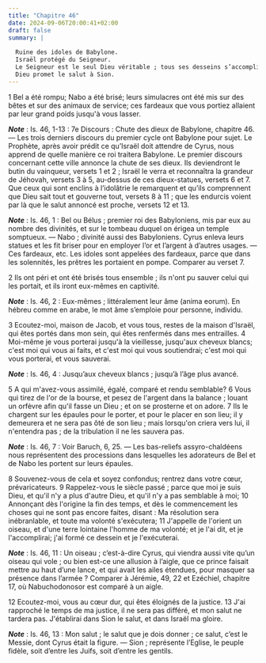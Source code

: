 ```yaml
---
title: "Chapitre 46"
date: 2024-09-06T20:00:41+02:00
draft: false
summary: |
  
  Ruine des idoles de Babylone.
  Israël protégé du Seigneur.
  Le Seigneur est le seul Dieu véritable ; tous ses desseins s’accomplissent.
  Dieu promet le salut à Sion.
---
```



1 Bel a été rompu; Nabo a été brisé; leurs simulacres ont été mis sur des bêtes et sur des animaux de service; ces fardeaux que vous portiez allaient par leur grand poids jusqu'à vous lasser.

***Note*** :  Is. 46, 1-13 : 7e Discours : Chute des dieux de Babylone, chapitre 46. ― Les trois derniers discours du premier cycle ont Babylone pour sujet. Le Prophète, après avoir prédit ce qu’Israël doit attendre de Cyrus, nous apprend de quelle manière ce roi traitera Babylone. Le premier discours concernant cette ville annonce la chute de ses dieux. Ils deviendront le butin du vainqueur, versets 1 et 2 ; Israël le verra et reconnaîtra la grandeur de Jéhovah, versets 3 à 5, au-dessus de ces dieux-statues, versets 6 et 7. Que ceux qui sont enclins à l’idolâtrie le remarquent et qu’ils comprennent que Dieu sait tout et gouverne tout, versets 8 à 11 ; que les endurcis voient par là que le salut annoncé est proche, versets 12 et 13.

***Note*** :  Is. 46, 1 : Bel ou Bélus ; premier roi des Babyloniens, mis par eux au nombre des divinités, et sur le tombeau duquel on érigea un temple somptueux. ― Nabo ; divinité aussi des Babyloniens. Cyrus enleva leurs statues et les fit briser pour en employer l’or et l’argent à d’autres usages. ― Ces fardeaux, etc. Les idoles sont appelées des fardeaux, parce que dans les solennités, les prêtres les portaient en pompe. Comparer au verset 7.

2 Ils ont péri et ont été brisés tous ensemble ; ils n'ont pu sauver celui qui les portait, et ils iront eux-mêmes en captivité.

***Note*** :  Is. 46, 2 : Eux-mêmes ; littéralement leur âme (anima eorum). En hébreu comme en arabe, le mot âme s’emploie pour personne, individu.


3 Ecoutez-moi, maison de Jacob, et vous tous, restes de la maison d'Israël, qui êtes portés dans mon sein, qui êtes renfermés dans mes entrailles. 4 Moi-même je vous porterai jusqu'à la vieillesse, jusqu'aux cheveux blancs; c'est moi qui vous ai faits, et c'est moi qui vous soutiendrai; c'est moi qui vous porterai, et vous sauverai.

***Note*** :  Is. 46, 4 : Jusqu’aux cheveux blancs ; jusqu’à l’âge plus avancé.

5 A qui m'avez-vous assimilé, égalé, comparé et rendu semblable? 6 Vous qui tirez de l'or de la bourse, et pesez de l'argent dans la balance ; louant un orfèvre afin qu'il fasse un Dieu ; et on se prosterne et on adore. 7 Ils le chargent sur les épaules pour le porter, et pour le placer en son lieu; il y demeurera et ne sera pas ôté de son lieu ; mais lorsqu'on criera vers lui, il n'entendra pas ; de la tribulation il ne les sauvera pas.

***Note*** :  Is. 46, 7 : Voir Baruch, 6, 25. ― Les bas-reliefs assyro-chaldéens nous représentent des processions dans lesquelles les adorateurs de Bel et de Nabo les portent sur leurs épaules.


8 Souvenez-vous de cela et soyez confondus; rentrez dans votre cœur, prévaricateurs. 9 Rappelez-vous le siècle passé ; parce que moi je suis Dieu, et qu'il n'y a plus d'autre Dieu, et qu'il n'y a pas semblable à moi; 10 Annonçant dès l'origine la fin des temps, et dès le commencement les choses qui ne sont pas encore faites, disant : Ma résolution sera inébranlable, et toute ma volonté s'exécutera; 11 J'appelle de l'orient un oiseau, et d'une terre lointaine l'homme de ma volonté; et je l'ai dit, et je l'accomplirai; j'ai formé ce dessein et je l'exécuterai.

***Note*** :  Is. 46, 11 : Un oiseau ; c’est-à-dire Cyrus, qui viendra aussi vite qu’un oiseau qui vole ; ou bien est-ce une allusion à l’aigle, que ce prince faisait mettre au haut d’une lance, et qui avait les ailes étendues, pour masquer sa présence dans l’armée ? Comparer à Jérémie, 49, 22 et Ezéchiel, chapitre 17, où Nabuchodonosor est comparé à un aigle.


12 Ecoutez-moi, vous au cœur dur, qui êtes éloignés de la justice. 13 J'ai rapproché le temps de ma justice, il ne sera pas différé, et mon salut ne tardera pas. J'établirai dans Sion le salut, et dans Israël ma gloire.

***Note*** :  Is. 46, 13 : Mon salut ; le salut que je dois donner ; ce salut, c’est le Messie, dont Cyrus était la figure. ― Sion ; représente l’Eglise, le peuple fidèle, soit d’entre les Juifs, soit d’entre les gentils.

